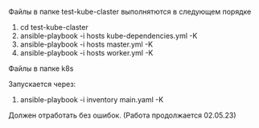 Файлы в папке test-kube-claster выполнятются в следующем порядке
1) cd test-kube-claster
2) ansible-playbook -i hosts kube-dependencies.yml -K
3) ansible-playbook -i hosts master.yml -K
4) ansible-playbook -i hosts worker.yml -K

Файлы в папке k8s

Запускается через:
1) ansible-playbook -i inventory main.yaml -K

Должен отработать без ошибок. (Работа продолжается 02.05.23)